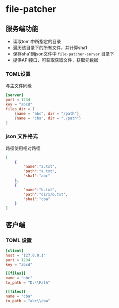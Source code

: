 # file-patcher

## 服务端功能

- 读取toml中所指定的目录
- 遍历该目录下的所有文件，并计算sha1
- 保存sha1到json文件中 `file-patcher-server` 目录下
- 提供API接口，可获取获取文件，获取元数据



### TOML设置
与主文件同级
```toml
[server]
port = 1234
key = "abcd"
files_dir = [
    {name = "abc", dir = "/path"},
    {name = "cba", dir = "./path"}
]
```

### json 文件格式
路径使用相对路径
```json
[
    {
        "name":"a.txt",
        "path":"a.txt",
        "sha1":"abc"
    },
    {
        "name":"b.txt",
        "path":"dir1/b.txt",
        "sha1":"cba"
    }
]
```

## 客户端

### TOML 设置

```toml
[client]
host = "127.0.0.1"
port = 1234
key = "abcd"

[[files]]
name = "abc"
to_path = "D:\\Path"

[[files]]
name = "cba"
to_path = "abc\\cba"
```